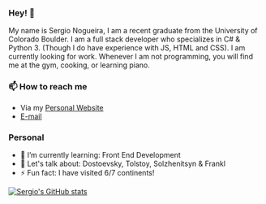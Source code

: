 ### Hey! 👋
My name is Sergio Nogueira, I am a recent graduate from the University of Colorado Boulder. I am a full stack developer who specializes in C# & Python 3. (Though I do have experience with JS, HTML and CSS). I am currently looking for work. Whenever I am not programming, you will find me at the gym, cooking, or learning piano.



### 📫 How to reach me
- Via my [Personal Website](https://sergionjr.io)
- [E-mail](mailto:seno7509@colorado.edu)

### Personal
- 🌱 I’m currently learning: Front End Development
- 💬 Let's talk about: Dostoevsky, Tolstoy, Solzhenitsyn & Frankl
- ⚡ Fun fact: I have visited 6/7 continents!

[![Sergio's GitHub stats](https://github-readme-stats.vercel.app/api?username=sergionjr&show_icons=true&theme=gradient)](https://github.com/anuraghazra/github-readme-stats)



<!--
**sergionjr/sergionjr** is a ✨ _special_ ✨ repository because its `README.md` (this file) appears on your GitHub profile.

Here are some ideas to get you started:

- 🔭 I’m currently working on ...
- 🌱 I’m currently learning ...
- 👯 I’m looking to collaborate on ...
- 🤔 I’m looking for help with ...
- 💬 Ask me about ...

- 😄 Pronouns: ...
- ⚡ Fun fact: ...
-->
